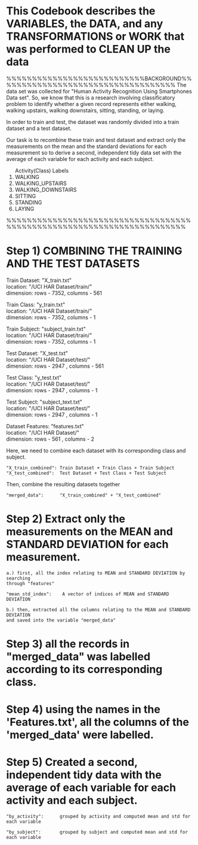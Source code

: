 # This Codebook describes the VARIABLES, the DATA, and any TRANSFORMATIONS or WORK that was performed to CLEAN UP the data

%%%%%%%%%%%%%%%%%%%%%%%%%%%BACKGROUND%%%%%%%%%%%%%%%%%%%%%%%%%%%%%%%%%%%
The data set was collected for "Human Activity Recognition 
Using Smartphones Data set".  So, we know that this is a
research involving classificatory problem to identify whether
a given record represents either walking, walking upstairs, 
walking downstairs, sitting, standing, or laying.  

In order to train and test, the dataset was randomly divided into
a train dataset and a test dataset.

Our task is to recombine these train and test dataset and extract
only the measurements on the mean and the standard deviations for 
each measurement so to derive a second, independent tidy data set
with the average of each variable for each activity and each subject.

<ol>
Activity(Class) Labels
<li>WALKING</li>
<li>WALKING_UPSTAIRS</li>
<li>WALKING_DOWNSTAIRS</li>
<li>SITTING</li>
<li>STANDING</li>
<li>LAYING </li>
</ol>
%%%%%%%%%%%%%%%%%%%%%%%%%%%%%%%%%%%%%%%%%%%%%%%%%%%%%%%%%%%%%%%%%%%%%%%


# Step 1) COMBINING THE TRAINING AND THE TEST DATASETS

Train Dataset:			"X_train.txt" <br>
	location:			"/UCI HAR Dataset/train/"<br>
	dimension:			rows - 7352, columns - 561<br>

Train Class:			"y_train.txt"<br>
	location:			"/UCI HAR Dataset/train/"<br>
	dimension:			rows - 7352, columns - 1<br>

Train Subject:			"subject_train.txt"<br>
	location:			"/UCI HAR Dataset/train/"<br>
	dimension:			rows - 7352, columns - 1<br>
	
	
Test Dataset:			"X_test.txt"<br>
	location:			"/UCI HAR Dataset/test/"<br>
	dimension:			rows - 2947 , columns - 561<br>

Test Class:				"y_test.txt"<br>
	location:			"/UCI HAR Dataset/test/"<br>
	dimension:			rows - 2947 , columns - 1<br>

Test Subject:			"subject_text.txt"<br>
	location:			"/UCI HAR Dataset/test/"<br>
	dimension:			rows - 2947 , columns - 1<br>
	
Dataset Features:		"features.txt"<br>
	location:			"/UCI HAR Dataset/"<br>
	dimension:			rows - 561 , columns - 2<br>

	
Here, we need to combine each dataset with its corresponding class and subject.
 
	"X_train_combined":	Train Dataset + Train Class + Train Subject
	"X_test_combined":	Test Dataset + Test Class + Test Subject

Then, combine the resulting datasets together
	
	"merged_data":		"X_train_combined" + "X_test_combined"

	
# Step 2)	Extract only the measurements on the MEAN and STANDARD DEVIATION for each measurement.
	
	a.) first, all the index relating to MEAN and STANDARD DEVIATION by searching 
	through "features"
	
	"mean_std_index":	 A vector of indices of MEAN and STANDARD DEVIATION
	
	b.) then, extracted all the columns relating to the MEAN and STANDARD DEVIATION
	and saved into the variable "merged_data"
	
	
# Step 3)	all the records in "merged_data" was labelled according to its corresponding class.


# Step 4)	using the names in the 'Features.txt', all the columns of the 'merged_data' were labelled.


# Step 5) 	Created a second, independent tidy data with the average of each variable for each activity and each subject.

	"by_activity":		grouped by activity and computed mean and std for each variable
	
	"by_subject":		grouped by subject and computed mean and std for each variable
	
